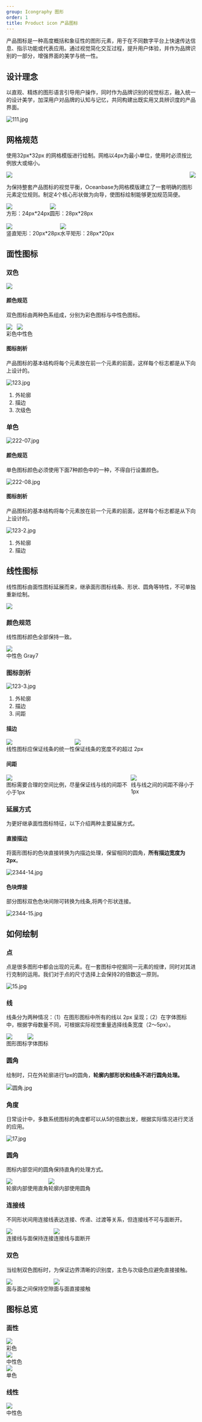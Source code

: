 ```yaml
---
group: Icongraphy 图形
order: 1
title: Product icon 产品图标
---
```


产品图标是一种高度概括和象征性的图形元素，用于在不同数字平台上快速传达信息、指示功能或代表应用。通过视觉简化交互过程，提升用户体验，并作为品牌识别的一部分，增强界面的美学与统一性。

## 设计理念

以直观、精炼的图形语言引导用户操作，同时作为品牌识别的视觉标志，融入统一的设计美学，加深用户对品牌的认知与记忆，共同构建出既实用又具辨识度的产品界面。

![111.jpg](https://mdn.alipayobjects.com/oceanbase_design/afts/img/UpAFSpSwXqEAAAAAAAAAAAAADv3-AQBr/original)

## 网格规范

使用32px\*32px 的网格模版进行绘制。网格以4px为最小单位，使用时必须按比例放大或缩小。

<div style="display: flex; justify-content: space-between">
  <div>
    <img src="https://mdn.alipayobjects.com/oceanbase_design/afts/img/qFlcTJvbsL0AAAAAAAAAAAAADv3-AQBr/original" />
  </div>
  <div>
    <img src="https://mdn.alipayobjects.com/oceanbase_design/afts/img/1oVBSo1ZkZYAAAAAAAAAAAAADv3-AQBr/original" />
  </div>
</div>

为保持整套产品图标的视觉平衡，Oceanbase为网格模版建立了一套明确的图形元素定位规则。制定4个核心形状做为向导，使图标绘制能够更加规范简便。

<div style="display: flex">
  <div>
    <img src="https://mdn.alipayobjects.com/oceanbase_design/afts/img/IAw4R4Tl69sAAAAAAAAAAAAADv3-AQBr/original" />
    <div class="image-description-center">方形：24px*24px</div>
  </div>
  <div>
    <img src="https://mdn.alipayobjects.com/oceanbase_design/afts/img/NDu6T7VSQQwAAAAAAAAAAAAADv3-AQBr/original" />
    <div class="image-description-center">圆形：28px*28px</div>
  </div>
</div>
<br />
<div style="display: flex">
  <div>
    <img src="https://mdn.alipayobjects.com/oceanbase_design/afts/img/KLtyRYYHYBAAAAAAAAAAAAAADv3-AQBr/original" />
    <div class="image-description-center">竖直矩形：20px*28px</div>
  </div>
  <div>
    <img src="https://mdn.alipayobjects.com/oceanbase_design/afts/img/7qCbQJODjtIAAAAAAAAAAAAADv3-AQBr/original" />
    <div class="image-description-center">水平矩形：28px*20px</div>
  </div>
</div>

## 面性图标

### 双色

![](https://mdn.alipayobjects.com/oceanbase_design/afts/img/JqBgTL1slXoAAAAAAAAAAAAADv3-AQBr/original)

#### 颜色规范

双色图标由两种色系组成，分别为彩色图标与中性色图标。

<div style="display: flex">
  <div>
    <img src="https://mdn.alipayobjects.com/oceanbase_design/afts/img/cfIiRoJyY4MAAAAAAAAAAAAADv3-AQBr/original" />
    <div class="image-description-center">彩色</div>
  </div>
  <div>
    <img src="https://mdn.alipayobjects.com/oceanbase_design/afts/img/Gx0KRLzbfvkAAAAAAAAAAAAADv3-AQBr/original" />
    <div class="image-description-center">中性色</div>
  </div>
</div>

#### 图标剖析

产品图标的基本结构将每个元素放在前一个元素的前面，这样每个标志都是从下向上设计的。

![123.jpg](https://mdn.alipayobjects.com/oceanbase_design/afts/img/cJrdQJluIhAAAAAAAAAAAAAADv3-AQBr/original)

1. 外轮廓
2. 描边
3. 次级色

### 单色

![222-07.jpg](https://mdn.alipayobjects.com/oceanbase_design/afts/img/NGdJTZWxj6AAAAAAAAAAAAAADv3-AQBr/original)

#### 颜色规范

单色图标颜色必须使用下面7种颜色中的一种，不得自行设置颜色。

![222-08.jpg](https://mdn.alipayobjects.com/oceanbase_design/afts/img/HuWWTrJBa6MAAAAAAAAAAAAADv3-AQBr/original)

#### 图标剖析

产品图标的基本结构将每个元素放在前一个元素的前面，这样每个标志都是从下向上设计的。

![123-2.jpg](https://mdn.alipayobjects.com/oceanbase_design/afts/img/qBrBQLNVbTIAAAAAAAAAAAAADv3-AQBr/original)

1. 外轮廓
2. 描边

## 线性图标

线性图标由面性图标延展而来，继承面形图标线条、形状、圆角等特性，不可单独重新绘制。

![](https://mdn.alipayobjects.com/oceanbase_design/afts/img/uQoeQL66iRIAAAAAAAAAAAAADv3-AQBr/original)

### 颜色规范

线性图标颜色全部保持一致。

<div style="width: 40%">
  <img src="https://mdn.alipayobjects.com/oceanbase_design/afts/img/r45pRZ4WgEEAAAAAAAAAAAAADv3-AQBr/original" />
  <div class="image-description-center">中性色 Gray7</div>
</div>

### 图标剖析

![123-3.jpg](https://mdn.alipayobjects.com/oceanbase_design/afts/img/v1d7Q7Ul-r8AAAAAAAAAAAAADv3-AQBr/original)

1. 外轮廓
2. 描边
3. 间距

#### 描边

<div style="display: flex">
  <div>
    <img src="https://mdn.alipayobjects.com/oceanbase_design/afts/img/G5PzTasnqQMAAAAAAAAAAAAADv3-AQBr/original" />
    <div class="image-description">线性图标应保证线条的统一性</div>
  </div>
  <div>
    <img src="https://mdn.alipayobjects.com/oceanbase_design/afts/img/z98uTb1y23UAAAAAAAAAAAAADv3-AQBr/original" />
    <div class="image-description">保证线条的宽度不的超过 2px</div>
  </div>
</div>

#### 间距

<div style="display: flex">
  <div>
    <img src="https://mdn.alipayobjects.com/oceanbase_design/afts/img/QEY8TJfaMigAAAAAAAAAAAAADv3-AQBr/original" />
    <div class="image-description">图标需要合理的空间比例，尽量保证线与线的间距不小于1px</div>
  </div>
  <div>
    <img src="https://mdn.alipayobjects.com/oceanbase_design/afts/img/K4sAS4ZAyMoAAAAAAAAAAAAADv3-AQBr/original" />
    <div class="image-description">线与线之间的间距不得小于 1px</div>
  </div>
</div>

### 延展方式

为更好继承面性图标特征，以下介绍两种主要延展方式。

#### 直接描边

将面形图标的色块直接转换为内描边处理，保留相同的圆角，**所有描边宽度为2px**。

![2344-14.jpg](https://mdn.alipayobjects.com/oceanbase_design/afts/img/9CnVQKwg2k8AAAAAAAAAAAAADv3-AQBr/original)

#### 色块焊接

部分图标双色色块间隙可转换为线条,将两个形状连接。

![2344-15.jpg](https://mdn.alipayobjects.com/oceanbase_design/afts/img/Shy6ToEyo7oAAAAAAAAAAAAADv3-AQBr/original)

## 如何绘制

### 点

点是很多图形中都会出现的元素。在一套图标中挖掘同一元素的规律，同时对其进行克制的运用。我们对于点的尺寸选择上会保持2的倍数这一原则。

![15.jpg](https://mdn.alipayobjects.com/oceanbase_design/afts/img/GB4OT7j2E4sAAAAAAAAAAAAADv3-AQBr/original)

### 线

线条分为两种情况：（1）在图形图标中所有的线以 2px 呈现；（2）在字体图标中，根据字母数量不同，可根据实际视觉重量选择线条宽度（2～5px）。

<div style="display: flex">
  <div>
    <img src="https://mdn.alipayobjects.com/oceanbase_design/afts/img/_yMjSagSOcIAAAAAAAAAAAAADv3-AQBr/original" />
    <div class="image-description-center">图形图标</div>
  </div>
  <div>
    <img src="https://mdn.alipayobjects.com/oceanbase_design/afts/img/J0nHSp35MZEAAAAAAAAAAAAADv3-AQBr/original" />
    <div class="image-description-center">字体图标</div>
  </div>
</div>

### 圆角

绘制时，只在外轮廓进行1px的圆角，**轮廓内部形状和线条不进行圆角处理。**

![圆角.jpg](https://mdn.alipayobjects.com/oceanbase_design/afts/img/Cq5wTYhxCFwAAAAAAAAAAAAADv3-AQBr/original)

### 角度

日常设计中，多数系统图标的角度都可以从5的倍数出发，根据实际情况进行灵活的应用。

![17.jpg](https://mdn.alipayobjects.com/oceanbase_design/afts/img/TyRST7Zdq5sAAAAAAAAAAAAADv3-AQBr/original)

### 圆角

图标内部空间的圆角保持直角的处理方式。

<div style="display: flex">
  <div>
    <img src="https://mdn.alipayobjects.com/oceanbase_design/afts/img/kY9xSIAO6kUAAAAAAAAAAAAADv3-AQBr/original" />
    <div class="image-description">轮廓内部使用直角</div>
  </div>
  <div>
    <img src="https://mdn.alipayobjects.com/oceanbase_design/afts/img/ChWDQ6ehk84AAAAAAAAAAAAADv3-AQBr/original" />
    <div class="image-description">轮廓内部使用圆角</div>
  </div>
</div>

### 连接线

不同形状间用连接线表达连接、传递、过渡等关系，但连接线不可与面断开。

<div style="display: flex">
  <div>
    <img src="https://mdn.alipayobjects.com/oceanbase_design/afts/img/tjWURquqAMAAAAAAAAAAAAAADv3-AQBr/original" />
    <div class="image-description">连接线与面保持连接</div>
  </div>
  <div>
    <img src="https://mdn.alipayobjects.com/oceanbase_design/afts/img/lwWBTZCop8MAAAAAAAAAAAAADv3-AQBr/original" />
    <div class="image-description">连接线与面断开</div>
  </div>
</div>

### 双色

当绘制双色图标时，为保证边界清晰的识别度，主色与次级色应避免直接接触。

<div style="display: flex">
  <div>
    <img src="https://mdn.alipayobjects.com/oceanbase_design/afts/img/OxjJQZcxLPMAAAAAAAAAAAAADv3-AQBr/original" />
    <div class="image-description">面与面之间保持空隙</div>
  </div>
  <div>
    <img src="https://mdn.alipayobjects.com/oceanbase_design/afts/img/gmyZQLl90NkAAAAAAAAAAAAADv3-AQBr/original" />
    <div class="image-description">面与面直接接触</div>
  </div>
</div>

## 图标总览

### 面性

<div>
  <img src="https://mdn.alipayobjects.com/oceanbase_design/afts/img/cP-XTKAbnQMAAAAAAAAAAAAADv3-AQBr/original" />
  <div class="image-description-center">彩色</div>
</div>

<div>
  <img src="https://mdn.alipayobjects.com/oceanbase_design/afts/img/b84ORJtt6JAAAAAAAAAAAAAADv3-AQBr/original" />
  <div class="image-description-center">中性色</div>
</div>

<div>
  <img src="https://mdn.alipayobjects.com/oceanbase_design/afts/img/5NCoTbanq0YAAAAAAAAAAAAADv3-AQBr/original" />
  <div class="image-description-center">单色</div>
</div>

### 线性

<div>
  <img src="https://mdn.alipayobjects.com/oceanbase_design/afts/img/kQJ6QZj-x3MAAAAAAAAAAAAADv3-AQBr/original" />
  <div class="image-description-center">中性色</div>
</div>
